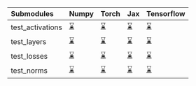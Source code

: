 | Submodules       | Numpy                                                                                                                           | Torch                                                                                                                           | Jax                                                                                                                             | Tensorflow                                                                                                                      |
|:-----------------|:--------------------------------------------------------------------------------------------------------------------------------|:--------------------------------------------------------------------------------------------------------------------------------|:--------------------------------------------------------------------------------------------------------------------------------|:--------------------------------------------------------------------------------------------------------------------------------|
| test_activations | <a href="https://github.com/unifyai/ivy/runs/8033548212?check_suite_focus=true" rel="noopener noreferrer" target="_blank">⌛</a> | <a href="https://github.com/unifyai/ivy/runs/8033548616?check_suite_focus=true" rel="noopener noreferrer" target="_blank">⌛</a> | <a href="https://github.com/unifyai/ivy/runs/8033549151?check_suite_focus=true" rel="noopener noreferrer" target="_blank">⌛</a> | <a href="https://github.com/unifyai/ivy/runs/8033549678?check_suite_focus=true" rel="noopener noreferrer" target="_blank">⌛</a> |
| test_layers      | <a href="https://github.com/unifyai/ivy/runs/8033548331?check_suite_focus=true" rel="noopener noreferrer" target="_blank">⌛</a> | <a href="https://github.com/unifyai/ivy/runs/8033548724?check_suite_focus=true" rel="noopener noreferrer" target="_blank">⌛</a> | <a href="https://github.com/unifyai/ivy/runs/8033549267?check_suite_focus=true" rel="noopener noreferrer" target="_blank">⌛</a> | <a href="https://github.com/unifyai/ivy/runs/8033549792?check_suite_focus=true" rel="noopener noreferrer" target="_blank">⌛</a> |
| test_losses      | <a href="https://github.com/unifyai/ivy/runs/8033548427?check_suite_focus=true" rel="noopener noreferrer" target="_blank">⌛</a> | <a href="https://github.com/unifyai/ivy/runs/8033548864?check_suite_focus=true" rel="noopener noreferrer" target="_blank">⌛</a> | <a href="https://github.com/unifyai/ivy/runs/8033549394?check_suite_focus=true" rel="noopener noreferrer" target="_blank">⌛</a> | <a href="https://github.com/unifyai/ivy/runs/8033549914?check_suite_focus=true" rel="noopener noreferrer" target="_blank">⌛</a> |
| test_norms       | <a href="https://github.com/unifyai/ivy/runs/8033548529?check_suite_focus=true" rel="noopener noreferrer" target="_blank">⌛</a> | <a href="https://github.com/unifyai/ivy/runs/8033549030?check_suite_focus=true" rel="noopener noreferrer" target="_blank">⌛</a> | <a href="https://github.com/unifyai/ivy/runs/8033549522?check_suite_focus=true" rel="noopener noreferrer" target="_blank">⌛</a> | <a href="https://github.com/unifyai/ivy/runs/8033550027?check_suite_focus=true" rel="noopener noreferrer" target="_blank">⌛</a> |